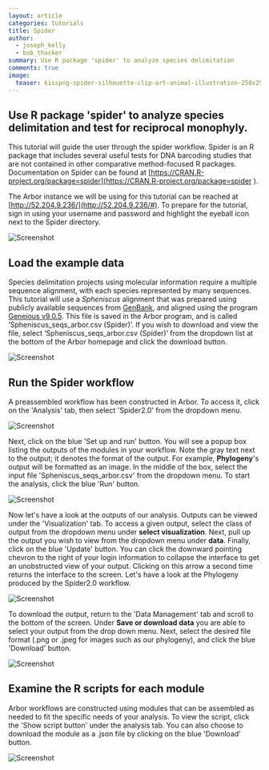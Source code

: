 ```yaml
---
layout: article
categories: tutorials
title: Spider
author:
  - joseph_kelly
  - bob_thacker
summary: Use R package 'spider' to analyze species delimitation
comments: true
image:
  teaser: kisspng-spider-silhouette-clip-art-animal-illustration-250x250.png
---
```


## Use R package 'spider' to analyze species delimitation and test for reciprocal monophyly.

This tutorial will guide the user through the spider workflow.  Spider is an R package that includes several useful tests for DNA barcoding studies that are not contained in other comparative method-focused R packages.  Documentation on Spider can be found at [https://CRAN.R-project.org/package=spider](https://CRAN.R-project.org/package=spider ).

The Arbor instance we will be using for this tutorial can be reached at [http://52.204.9.236/](http://52.204.9.236/#).  To prepare for the tutorial, sign in using your username and password and highlight the eyeball icon next to the Spider directory.

![Screenshot]({{site.baseurl}}/assets/Spider/ArborScreenshot1.png)

## Load the example data

Species delimitation projects using molecular information require a multiple sequence alignment, with each species represented by many sequences.  This tutorial will use a _Spheniscus_ alignment that was prepared using publicly available sequences from [GenBank](https://www.ncbi.nlm.nih.gov/genbank/), and aligned using the program [Geneious v9.0.5](http://www.geneious.com/download).  This file is saved in the Arbor program, and is called ‘Spheniscus_seqs_arbor.csv (Spider)’.  If you wish to download and view the file, select ‘Spheniscus_seqs_arbor.csv (Spider)’ from the dropdown list at the bottom of the Arbor homepage and click the download button.

![Screenshot]({{site.baseurl}}/assets/Spider/ArborScreenshot2.png)

## Run the Spider workflow

A preassembled workflow has been constructed in Arbor.  To access it, click on the 'Analysis' tab, then select 'Spider2.0' from the dropdown menu.

![Screenshot]({{site.baseurl}}/assets/Spider/ArborScreenshot3.png)

Next, click on the blue 'Set up and run' button.  You will see a popup box listing the outputs of the modules in your workflow.  Note the gray text next to the output; it denotes the format of the output.  For example, __Phylogeny__'s output will be formatted as an image.  In the middle of the box, select the input file 'Spheniscus_seqs_arbor.csv' from the dropdown menu.  To start the analysis, click the blue 'Run' button.

![Screenshot]({{site.baseurl}}/assets/Spider/ArborScreenshot5.png)

Now let's have a look at the outputs of our analysis.  Outputs can be viewed under the 'Visualization' tab.  To access a given output, select the class of output from the dropdown menu under __select visualization__.  Next, pull up the output you wish to view from the dropdown menu under __data__.  Finally, click on the blue 'Update' button.  You can click the downward pointing chevron to the right of your login information to collapse the interface to get an unobstructed view of your output.  Clicking on this arrow a second time returns the interface to the screen.  Let's have a look at the Phylogeny produced by the Spider2.0 workflow.

![Screenshot]({{site.baseurl}}/assets/Spider/ArborScreenshot6.png)

To download the output, return to the 'Data Management' tab and scroll to the bottom of the screen.  Under __Save or download data__ you are able to select your output from the drop down menu.  Next, select the desired file format (.png or .jpeg for images such as our phylogeny), and click the blue 'Download' button.

![Screenshot]({{site.baseurl}}/assets/Spider/ArborScreenshot7.png)

## Examine the R scripts for each module

Arbor workflows are constructed using modules that can be assembled as needed to fit the specific needs of your analysis.  To view the script, click the 'Show script button' under the analysis tab. You can also choose to download the module as a .json file by clicking on the blue 'Download' button.

![Screenshot]({{site.baseurl}}/assets/Spider/ArborScreenshot4.png)
